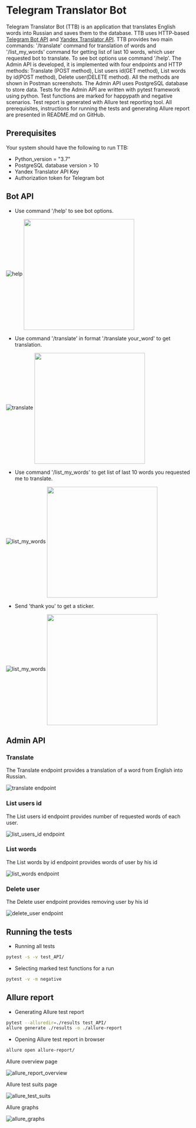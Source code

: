 # Telegram Translator Bot
Telegram Translator Bot (TTB) is an application that translates English words into Russian and saves them to the database. 
TTB uses HTTP-based [Telegram Bot API](https://core.telegram.org/bots/api) and [Yandex Translator API](https://yandex.ru/dev/translate/doc/dg/concepts/about-docpage/). 
TTB provides two main commands: '/translate' command for translation of words and '/list_my_words' command for getting list of last 10 words, which user requested bot to translate.
To see bot options use command '/help'. The Admin API is developed, it is implemented with four endpoints and HTTP methods: Translate (POST method), List users id(GET method), List words by id(POST method), 
Delete user(DELETE method). All the methods are shown in Postman screenshots. The Admin API uses PostgreSQL database to store data. Tests for the Admin API are written with pytest framework using python. Test functions are marked for happypath and negative scenarios. 
Test report is generated with Allure test reporting tool. All prerequisites, instructions for running the tests and generating Allure report are presented in README.md on GitHub.

## Prerequisites
Your system should have the following to run TTB:
* Python_version = "3.7"
* PostgreSQL database version > 10
* Yandex Translator API Key
* Authorization token for Telegram bot

## Bot API

* Use command '/help' to see bot options.

![help](/images/help.png) <img src="/images/help.png" width=300 align=center>

* Use command '/translate' in format '/translate your_word' to get translation.

![translate](/images/translate_hi.png) <img src="/images/translate_hi.png" width=300 align=center>

* Use command '/list_my_words' to get list of last 10 words you requested me to translate. 

![list_my_words](/images/list_my_words.png) <img src="/images/list_my_words.png" width=300 align=center>

* Send 'thank you' to get a sticker.

![list_my_words](/images/thank_you.png) <img src="/images/thank_you.png" width=300 align=center>
                                 
## Admin API
###  Translate 

The Translate endpoint provides a translation of a word from English into Russian.

![translate endpoint](/images/translate.png)

###  List users id

The List users id endpoint provides number of requested words of each user.

![list_users_id endpoint](/images/list_users_id.png)

###  List words

The List words by id endpoint provides words of user by his id

![list_words endpoint](/images/list_words.png)

###  Delete user

The Delete user endpoint provides removing user by his id 

![delete_user endpoint](/images/delete_user.png)

## Running the tests
* Running all tests
```bash
pytest -s -v test_API/
```
* Selecting marked test functions for a run
```bash
pytest -v -m negative
```

## Allure report

* Generating Allure test report

```bash
pytest --alluredir=./results test_API/
allure generate ./results -o ./allure-report
```
* Opening Allure test report in browser 
```bash
allure open allure-report/
```
Allure overview page

![allure_report_overview](/images/allure_report_overview.png)

Allure test suits page

![allure_test_suits](/images/allure_test_suits.png)

Allure graphs

![allure_graphs](/images/allure_graphs.png)
